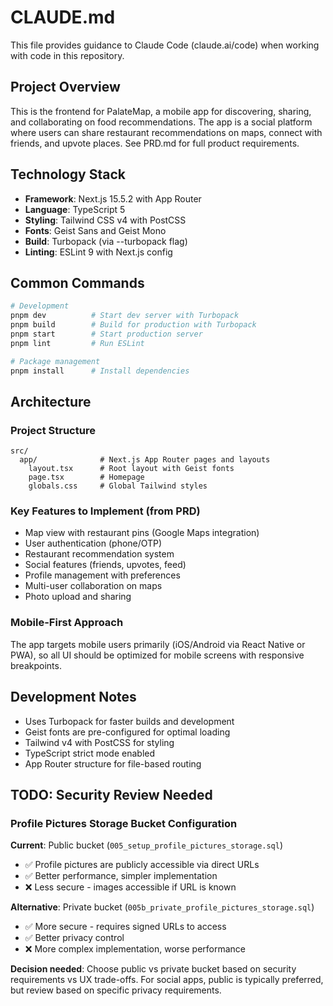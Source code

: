 # CLAUDE.md

This file provides guidance to Claude Code (claude.ai/code) when working with code in this repository.

## Project Overview

This is the frontend for PalateMap, a mobile app for discovering, sharing, and collaborating on food recommendations. The app is a social platform where users can share restaurant recommendations on maps, connect with friends, and upvote places. See PRD.md for full product requirements.

## Technology Stack

- **Framework**: Next.js 15.5.2 with App Router
- **Language**: TypeScript 5
- **Styling**: Tailwind CSS v4 with PostCSS
- **Fonts**: Geist Sans and Geist Mono
- **Build**: Turbopack (via --turbopack flag)
- **Linting**: ESLint 9 with Next.js config

## Common Commands

```bash
# Development
pnpm dev          # Start dev server with Turbopack
pnpm build        # Build for production with Turbopack  
pnpm start        # Start production server
pnpm lint         # Run ESLint

# Package management
pnpm install      # Install dependencies
```

## Architecture

### Project Structure
```
src/
  app/              # Next.js App Router pages and layouts
    layout.tsx      # Root layout with Geist fonts
    page.tsx        # Homepage 
    globals.css     # Global Tailwind styles
```

### Key Features to Implement (from PRD)
- Map view with restaurant pins (Google Maps integration)
- User authentication (phone/OTP)
- Restaurant recommendation system
- Social features (friends, upvotes, feed)
- Profile management with preferences
- Multi-user collaboration on maps
- Photo upload and sharing

### Mobile-First Approach
The app targets mobile users primarily (iOS/Android via React Native or PWA), so all UI should be optimized for mobile screens with responsive breakpoints.

## Development Notes

- Uses Turbopack for faster builds and development
- Geist fonts are pre-configured for optimal loading
- Tailwind v4 with PostCSS for styling
- TypeScript strict mode enabled
- App Router structure for file-based routing

## TODO: Security Review Needed

### Profile Pictures Storage Bucket Configuration
**Current**: Public bucket (`005_setup_profile_pictures_storage.sql`)
- ✅ Profile pictures are publicly accessible via direct URLs
- ✅ Better performance, simpler implementation
- ❌ Less secure - images accessible if URL is known

**Alternative**: Private bucket (`005b_private_profile_pictures_storage.sql`)  
- ✅ More secure - requires signed URLs to access
- ✅ Better privacy control
- ❌ More complex implementation, worse performance

**Decision needed**: Choose public vs private bucket based on security requirements vs UX trade-offs. For social apps, public is typically preferred, but review based on specific privacy requirements.